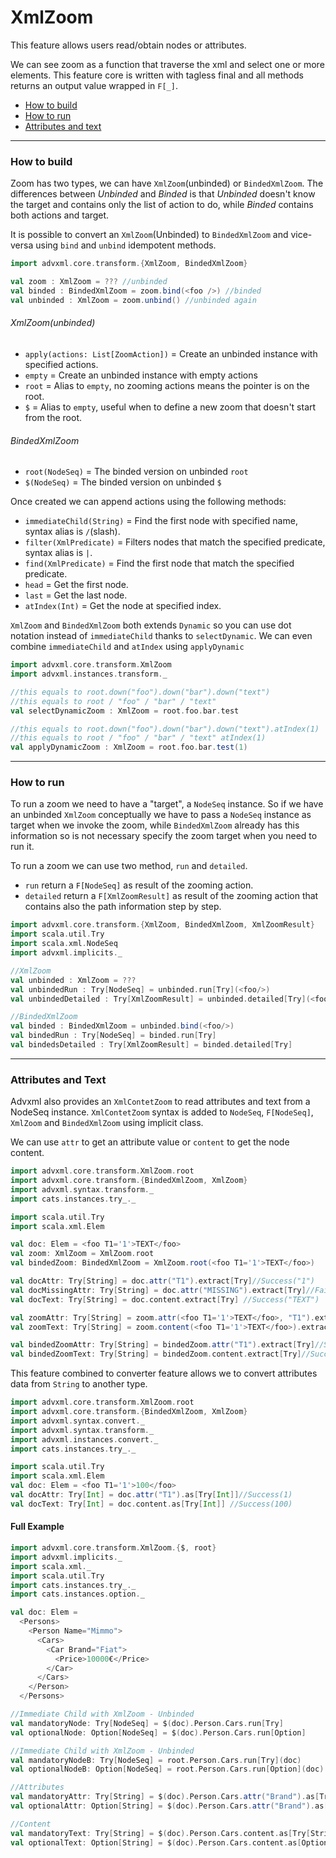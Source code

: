 # XmlZoom
This feature allows users read/obtain nodes or attributes.

We can see zoom as a function that traverse the xml and select one or more elements.
This feature core is written with tagless final and all methods
returns an output value wrapped in `F[_]`.

- [How to build](#how-to-build)
- [How to run](#how-to-run)
- [Attributes and text](#attributes-and-text)
---
### How to build

Zoom has two types, we can have `XmlZoom`(unbinded) or `BindedXmlZoom`.
The differences between _Unbinded_ and _Binded_ is that _Unbinded_ doesn't know the target
and contains only the list of action to do, while _Binded_ contains both actions and target.

It is possible to convert an `XmlZoom`(Unbinded) to `BindedXmlZoom` and vice-versa using
`bind` and `unbind` idempotent methods.

```scala
import advxml.core.transform.{XmlZoom, BindedXmlZoom}

val zoom : XmlZoom = ??? //unbinded
val binded : BindedXmlZoom = zoom.bind(<foo />) //binded
val unbinded : XmlZoom = zoom.unbind() //unbinded again
```

###### XmlZoom(unbinded)
- `apply(actions: List[ZoomAction])` = Create an unbinded instance with specified actions.
- `empty` = Create an unbinded instance with empty actions
- `root` = Alias to `empty`, no zooming actions means the pointer is on the root.
- `$` = Alias to `empty`, useful when to define a new zoom that doesn't start from the root.

###### BindedXmlZoom
- `root(NodeSeq)` = The binded version on unbinded `root`
- `$(NodeSeq)` = The binded version on unbinded `$`

Once created we can append actions using the following methods:
- `immediateChild(String)` = Find the first node with specified name, syntax alias is `/`(slash).
- `filter(XmlPredicate)` = Filters nodes that match the specified predicate, syntax alias is `|`.
- `find(XmlPredicate)` = Find the first node that match the specified predicate.
- `head` = Get the first node.
- `last` = Get the last node.
- `atIndex(Int)` = Get the node at specified index.

`XmlZoom` and `BindedXmlZoom` both extends `Dynamic` so you can use dot notation instead of `immediateChild`
thanks to `selectDynamic`. We can even combine `immediateChild` and `atIndex` using `applyDynamic`
```scala
import advxml.core.transform.XmlZoom
import advxml.instances.transform._

//this equals to root.down("foo").down("bar").down("text")
//this equals to root / "foo" / "bar" / "text"
val selectDynamicZoom : XmlZoom = root.foo.bar.test

//this equals to root.down("foo").down("bar").down("text").atIndex(1)
//this equals to root / "foo" / "bar" / "text" atIndex(1)
val applyDynamicZoom : XmlZoom = root.foo.bar.test(1)
```

---
### How to run
To run a zoom we need to have a "target", a `NodeSeq` instance.
So if we have an unbinded `XmlZoom` conceptually we have to pass a `NodeSeq` instance as target when we invoke the zoom, 
while `BindedXmlZoom` already has this information so is not necessary specify the zoom target when you need to run it.

To run a zoom we can use two method, `run` and `detailed`.
- `run` return a `F[NodeSeq]` as result of the zooming action.
- `detailed` return a `F[XmlZoomResult]` as result of the zooming action that contains also the path information step by step.

```scala
import advxml.core.transform.{XmlZoom, BindedXmlZoom, XmlZoomResult}
import scala.util.Try
import scala.xml.NodeSeq
import advxml.implicits._

//XmlZoom
val unbinded : XmlZoom = ???
val unbindedRun : Try[NodeSeq] = unbinded.run[Try](<foo/>)
val unbindedDetailed : Try[XmlZoomResult] = unbinded.detailed[Try](<foo/>)

//BindedXmlZoom
val binded : BindedXmlZoom = unbinded.bind(<foo/>)
val bindedRun : Try[NodeSeq] = binded.run[Try]
val bindedsDetailed : Try[XmlZoomResult] = binded.detailed[Try]
```

---
### Attributes and Text
Advxml also provides an `XmlContetZoom` to read attributes and text from a NodeSeq instance.
`XmlContetZoom` syntax is added to `NodeSeq`, `F[NodeSeq]`, `XmlZoom` and `BindedXmlZoom` using implicit class.

We can use `attr` to get an attribute value or `content` to get the node content.
```scala
import advxml.core.transform.XmlZoom.root
import advxml.core.transform.{BindedXmlZoom, XmlZoom}
import advxml.syntax.transform._
import cats.instances.try_._

import scala.util.Try
import scala.xml.Elem

val doc: Elem = <foo T1='1'>TEXT</foo>
val zoom: XmlZoom = XmlZoom.root
val bindedZoom: BindedXmlZoom = XmlZoom.root(<foo T1='1'>TEXT</foo>)

val docAttr: Try[String] = doc.attr("T1").extract[Try]//Success("1")
val docMissingAttr: Try[String] = doc.attr("MISSING").extract[Try]//Failure(ValidationRule.Error)
val docText: Try[String] = doc.content.extract[Try] //Success("TEXT")

val zoomAttr: Try[String] = zoom.attr(<foo T1='1'>TEXT</foo>, "T1").extract[Try]//Success("1")
val zoomText: Try[String] = zoom.content(<foo T1='1'>TEXT</foo>).extract[Try]//Success("TEXT")

val bindedZoomAttr: Try[String] = bindedZoom.attr("T1").extract[Try]//Success("1")
val bindedZoomText: Try[String] = bindedZoom.content.extract[Try]//Success("TEXT")
```

This feature combined to converter feature allows we to convert attributes data from `String` to another type.

```scala
import advxml.core.transform.XmlZoom.root
import advxml.core.transform.{BindedXmlZoom, XmlZoom}
import advxml.syntax.convert._
import advxml.syntax.transform._
import advxml.instances.convert._
import cats.instances.try_._

import scala.util.Try
import scala.xml.Elem
val doc: Elem = <foo T1='1'>100</foo>
val docAttr: Try[Int] = doc.attr("T1").as[Try[Int]]//Success(1)
val docText: Try[Int] = doc.content.as[Try[Int]] //Success(100)
```


#### Full Example
```scala
import advxml.core.transform.XmlZoom.{$, root}
import advxml.implicits._
import scala.xml._
import scala.util.Try
import cats.instances.try_._
import cats.instances.option._

val doc: Elem =
  <Persons>
    <Person Name="Mimmo">
      <Cars>
        <Car Brand="Fiat">
          <Price>10000€</Price>
        </Car>
      </Cars>
    </Person>
  </Persons>

//Immediate Child with XmlZoom - Unbinded
val mandatoryNode: Try[NodeSeq] = $(doc).Person.Cars.run[Try]
val optionalNode: Option[NodeSeq] = $(doc).Person.Cars.run[Option]

//Immediate Child with XmlZoom - Unbinded
val mandatoryNodeB: Try[NodeSeq] = root.Person.Cars.run[Try](doc)
val optionalNodeB: Option[NodeSeq] = root.Person.Cars.run[Option](doc)

//Attributes
val mandatoryAttr: Try[String] = $(doc).Person.Cars.attr("Brand").as[Try[String]]
val optionalAttr: Option[String] = $(doc).Person.Cars.attr("Brand").as[Option[String]]

//Content
val mandatoryText: Try[String] = $(doc).Person.Cars.content.as[Try[String]]
val optionalText: Option[String] = $(doc).Person.Cars.content.as[Option[String]]
```
